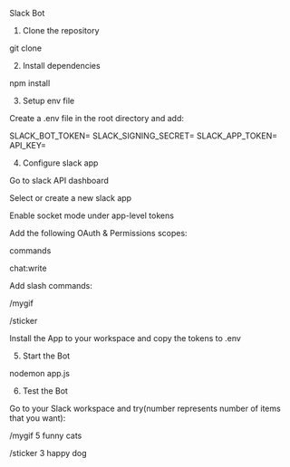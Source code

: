Slack Bot

1. Clone the repository

git clone <repo-url>

2. Install dependencies

npm install

3. Setup env file

Create a .env file in the root directory and add:

SLACK_BOT_TOKEN=<your-slack-bot-token>
SLACK_SIGNING_SECRET=<your-slack-signing-secret>
SLACK_APP_TOKEN=<your-slack-app-token>
API_KEY=<your-giphy-api-key>

4. Configure slack app

Go to slack API dashboard

Select or create a new slack app

Enable socket mode under app-level tokens

Add the following OAuth & Permissions scopes:

commands

chat:write

Add slash commands:

/mygif 

/sticker

Install the App to your workspace and copy the tokens to .env

5. Start the Bot

nodemon app.js

6. Test the Bot

Go to your Slack workspace and try(number represents number of items that you want):

/mygif 5 funny cats

/sticker 3 happy dog
